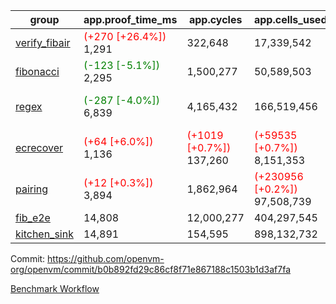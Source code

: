 | group | app.proof_time_ms | app.cycles | app.cells_used | leaf.proof_time_ms | leaf.cycles | leaf.cells_used |
| -- | -- | -- | -- | -- | -- | -- |
| [verify_fibair](https://github.com/openvm-org/openvm/blob/benchmark-results/benchmarks-pr/1567/verify_fibair-b0b892fd29c86cf8f71e867188c1503b1d3af7fa.md) |<span style='color: red'>(+270 [+26.4%])</span> 1,291 |  322,648 |  17,339,542 |- | - | - |
| [fibonacci](https://github.com/openvm-org/openvm/blob/benchmark-results/benchmarks-pr/1567/fibonacci-b0b892fd29c86cf8f71e867188c1503b1d3af7fa.md) |<span style='color: green'>(-123 [-5.1%])</span> 2,295 |  1,500,277 |  50,589,503 |<span style='color: red'>(+667 [+21.5%])</span> 3,772 |  1,248,054 |  69,834,290 |
| [regex](https://github.com/openvm-org/openvm/blob/benchmark-results/benchmarks-pr/1567/regex-b0b892fd29c86cf8f71e867188c1503b1d3af7fa.md) |<span style='color: green'>(-287 [-4.0%])</span> 6,839 |  4,165,432 |  166,519,456 |<span style='color: green'>(-220 [-1.8%])</span> 12,213 | <span style='color: green'>(-602399 [-15.2%])</span> 3,349,071 | <span style='color: green'>(-74737171 [-24.6%])</span> 228,918,711 |
| [ecrecover](https://github.com/openvm-org/openvm/blob/benchmark-results/benchmarks-pr/1567/ecrecover-b0b892fd29c86cf8f71e867188c1503b1d3af7fa.md) |<span style='color: red'>(+64 [+6.0%])</span> 1,136 | <span style='color: red'>(+1019 [+0.7%])</span> 137,260 | <span style='color: red'>(+59535 [+0.7%])</span> 8,151,353 |<span style='color: red'>(+1543 [+14.6%])</span> 12,141 | <span style='color: green'>(-77751 [-2.6%])</span> 2,934,858 | <span style='color: green'>(-3206342 [-1.3%])</span> 241,888,058 |
| [pairing](https://github.com/openvm-org/openvm/blob/benchmark-results/benchmarks-pr/1567/pairing-b0b892fd29c86cf8f71e867188c1503b1d3af7fa.md) |<span style='color: red'>(+12 [+0.3%])</span> 3,894 |  1,862,964 | <span style='color: red'>(+230956 [+0.2%])</span> 97,508,739 |<span style='color: green'>(-1731 [-22.6%])</span> 5,938 | <span style='color: green'>(-564013 [-21.9%])</span> 2,010,480 | <span style='color: green'>(-70714101 [-34.4%])</span> 134,810,801 |
| [fib_e2e](https://github.com/openvm-org/openvm/blob/benchmark-results/benchmarks-pr/1567/fib_e2e-b0b892fd29c86cf8f71e867188c1503b1d3af7fa.md) | 14,808 |  12,000,277 |  404,297,545 | 20,744 |  7,596,240 |  428,970,264 |
| [kitchen_sink](https://github.com/openvm-org/openvm/blob/benchmark-results/benchmarks-pr/1567/kitchen_sink-b0b892fd29c86cf8f71e867188c1503b1d3af7fa.md) | 14,891 |  154,595 |  898,132,732 | 28,218 |  7,991,257 |  732,641,845 |


Commit: https://github.com/openvm-org/openvm/commit/b0b892fd29c86cf8f71e867188c1503b1d3af7fa

[Benchmark Workflow](https://github.com/openvm-org/openvm/actions/runs/15812380527)
